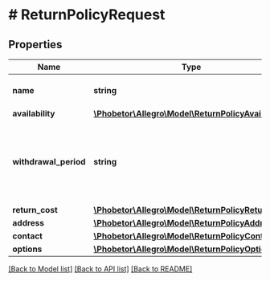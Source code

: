 # # ReturnPolicyRequest

## Properties

Name | Type | Description | Notes
------------ | ------------- | ------------- | -------------
**name** | **string** | Return policy name. |
**availability** | [**\Phobetor\Allegro\Model\ReturnPolicyAvailability**](ReturnPolicyAvailability.md) |  |
**withdrawal_period** | **string** | Period in ISO 8601 format. Only periods in full days are accepted. | [optional]
**return_cost** | [**\Phobetor\Allegro\Model\ReturnPolicyReturnCost**](ReturnPolicyReturnCost.md) |  |
**address** | [**\Phobetor\Allegro\Model\ReturnPolicyAddress**](ReturnPolicyAddress.md) |  |
**contact** | [**\Phobetor\Allegro\Model\ReturnPolicyContact**](ReturnPolicyContact.md) |  | [optional]
**options** | [**\Phobetor\Allegro\Model\ReturnPolicyOptions**](ReturnPolicyOptions.md) |  |

[[Back to Model list]](../../README.md#models) [[Back to API list]](../../README.md#endpoints) [[Back to README]](../../README.md)
